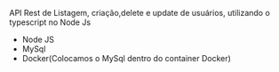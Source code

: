 API Rest de Listagem, criação,delete e update de usuários, utilizando o typescript no Node Js

- Node JS
- MySql
- Docker(Colocamos o MySql dentro do container Docker)

